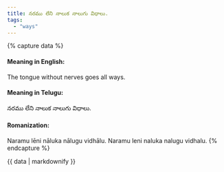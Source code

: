 ```yaml
---
title: నరము లేని నాలుక నాలుగు విధాలు.
tags:
  - "ways"
---
```


{% capture data %}
#### Meaning in English:
The tongue without nerves goes all ways.

#### Meaning in Telugu:
నరము లేని నాలుక నాలుగు విధాలు.

#### Romanization:
Naramu lēni nāluka nālugu vidhālu.
Naramu leni naluka nalugu vidhalu.
{% endcapture %}

{{ data | markdownify }}

